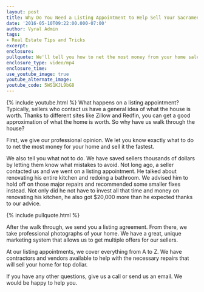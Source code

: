 ```yaml
---
layout: post
title: Why Do You Need a Listing Appointment to Help Sell Your Sacramento Home?
date: '2016-05-10T09:22:00.000-07:00'
author: Vyral Admin
tags:
- Real Estate Tips and Tricks
excerpt:
enclosure:
pullquote: We'll tell you how to net the most money from your home sale.
enclosure_type: video/mp4
enclosure_time:
use_youtube_image: true
youtube_alternate_image:
youtube_code: 5WS1KJL9bG8
---
```

{% include youtube.html %}
What happens on a listing appointment? Typically, sellers who contact us have a general idea of what the house is worth. Thanks to different sites like Zillow and Redfin, you can get a good approximation of what the home is worth. So why have us walk through the house?

First, we give our professional opinion. We let you know exactly what to do to net the most money for your home and sell it the fastest.

We also tell you what not to do. We have saved sellers thousands of dollars by letting them know what mistakes to avoid. Not long ago, a seller contacted us and we went on a listing appointment. He talked about renovating his entire kitchen and redoing a bathroom. We advised him to hold off on those major repairs and recommended some smaller fixes instead. Not only did he not have to invest all that time and money on renovating his kitchen, he also got $20,000 more than he expected thanks to our advice.

{% include pullquote.html %}

After the walk through, we send you a listing agreement. From there, we take professional photographs of your home. We have a great, unique marketing system that allows us to get multiple offers for our sellers.

At our listing appointments, we cover everything from A to Z. We have contractors and vendors available to help with the necessary repairs that will sell your home for top dollar.

If you have any other questions, give us a call or send us an email. We would be happy to help you.
